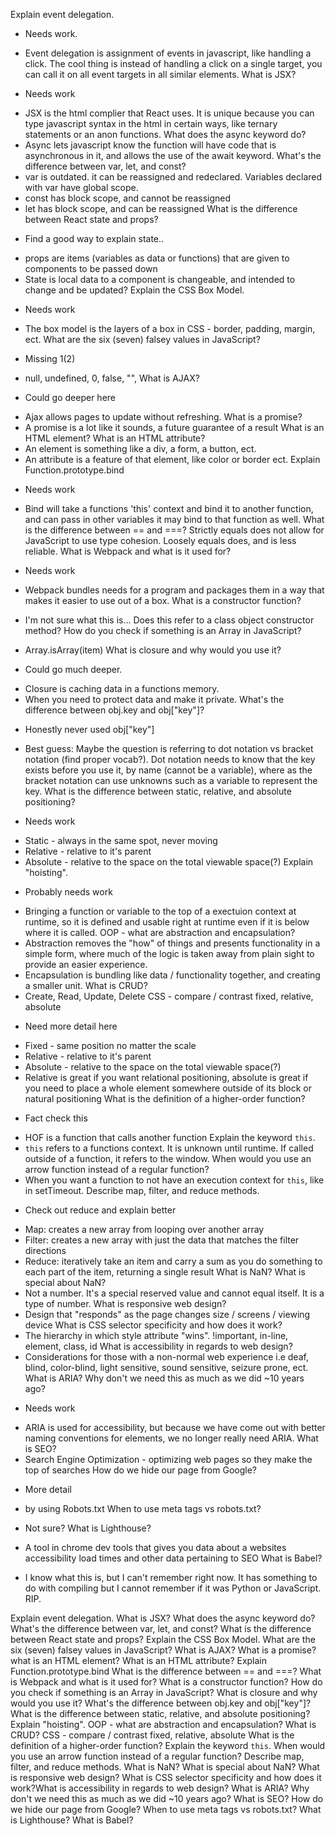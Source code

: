 <!-- First attempt, raw answers no lookup allowed -->

Explain event delegation.
* Needs work.
- Event delegation is assignment of events in javascript, like handling a click. The cool thing is instead of handling a click on a single target, you can call it on all event targets in all similar elements.
What is JSX?
* Needs work
- JSX is the html complier that React uses. It is unique because you can type javascript syntax in the html in certain ways, like ternary statements or an anon functions.
What does the async keyword do?
- Async lets javascript know the function will have code that is asynchronous in it, and allows the use of the await keyword.
What's the difference between var, let, and const?
- var is outdated. it can be reassigned and redeclared. Variables declared with var have global scope.
- const has block scope, and cannot be reassigned
- let has block scope, and can be reassigned
What is the difference between React state and props?
* Find a good way to explain state..
- props are items (variables as data or functions) that are given to components to be passed down
- State is local data to a component is changeable, and intended to change and be updated?
Explain the CSS Box Model.
* Needs work
- The box model is the layers of a box in CSS - border, padding, margin, ect.
What are the six (seven) falsey values in JavaScript?
* Missing 1(2)
- null, undefined, 0, false, "",
What is AJAX?
* Could go deeper here
- Ajax allows pages to update without refreshing.
What is a promise?
- A promise is a lot like it sounds, a future guarantee of a result
What is an HTML element? What is an HTML attribute?
- An element is something like a div, a form, a button, ect.
- An attribute is a feature of that element, like color or border ect.
Explain Function.prototype.bind
* Needs work
- Bind will take a functions 'this' context and bind it to another function, and can pass in other variables it may bind to that function as well.
What is the difference between == and ===?
Strictly equals does not allow for JavaScript to use type cohesion. Loosely equals does, and is less reliable.
What is Webpack and what is it used for?
* Needs work
- Webpack bundles needs for a program and packages them in a way that makes it easier to use out of a box.
What is a constructor function?
* I'm not sure what this is... Does this refer to a class object constructor method?
How do you check if something is an Array in JavaScript?
- Array.isArray(item)
What is closure and why would you use it?
* Could go much deeper.
- Closure is caching data in a functions memory.
- When you need to protect data and make it private.
What's the difference between obj.key and obj["key"]?
* Honestly never used obj["key"]
- Best guess: Maybe the question is referring to dot notation vs bracket notation (find proper vocab?).
Dot notation needs to know that the key exists before you use it, by name (cannot be a variable), where as the bracket notation can use unknowns such as a variable to represent the key.
What is the difference between static, relative, and absolute positioning?
* Needs work
- Static - always in the same spot, never moving
- Relative - relative to it's parent
- Absolute - relative to the space on the total viewable space(?)
Explain "hoisting".
* Probably needs work
- Bringing a function or variable to the top of a exectuion context at runtime, so it is defined and usable right at runtime even if it is below where it is called.
OOP - what are abstraction and encapsulation?
- Abstraction removes the "how" of things and presents functionality in a simple form, where much of the logic is taken away from plain sight to provide an easier experience.
- Encapsulation is bundling like data / functionality together, and creating a smaller unit.
What is CRUD?
- Create, Read, Update, Delete
CSS - compare / contrast fixed, relative, absolute
* Need more detail here
- Fixed - same position no matter the scale
- Relative - relative to it's parent
- Absolute - relative to the space on the total viewable space(?)
- Relative is great if you want relational positioning, absolute is great if you need to place a whole element somewhere outside of its block or natural positioning
What is the definition of a higher-order function?
* Fact check this
- HOF is a function that calls another function
Explain the keyword `this`.
- `this` refers to a functions context. It is unknown until runtime. If called outside of a function, it refers to the window.
When would you use an arrow function instead of a regular function?
- When you want a function to not have an execution context for `this`, like in setTimeout.
Describe map, filter, and reduce methods.
* Check out reduce and explain better
- Map: creates a new array from looping over another array
- Filter: creates a new array with just the data that matches the filter directions
- Reduce: iteratively take an item and carry a sum as you do something to each part of the item, returning a single result
What is NaN? What is special about NaN?
- Not a number. It's a special reserved value and cannot equal itself. It is a type of number.
What is responsive web design?
- Design that "responds" as the page changes size / screens / viewing device
What is CSS selector specificity and how does it work?
- The hierarchy in which style attribute "wins". !important, in-line, element, class, id
What is accessibility in regards to web design?
- Considerations for those with a non-normal web experience i.e deaf, blind, color-blind, light sensitive, sound sensitive, seizure prone, ect.
What is ARIA? Why don't we need this as much as we did ~10 years ago?
* Needs work
- ARIA is used for accessibility, but because we have come out with better naming conventions for elements, we no longer really need ARIA.
What is SEO?
- Search Engine Optimization - optimizing web pages so they make the top of searches
How do we hide our page from Google?
* More detail
- by using Robots.txt
When to use meta tags vs robots.txt?
* Not sure?
What is Lighthouse?
- A tool in chrome dev tools that gives you data about a websites accessibility load times and other data pertaining to SEO
What is Babel?
* I know what this is, but I can't remember right now. It has something to do with compiling but I cannot remember if it was Python or JavaScript. RIP.





Explain event delegation.
What is JSX?
What does the async keyword do?
What's the difference between var, let, and const?
What is the difference between React state and props?
Explain the CSS Box Model.
What are the six (seven) falsey values in JavaScript?
What is AJAX?
What is a promise?
what is an HTML element? What is an HTML attribute?
Explain Function.prototype.bind
What is the difference between == and ===?
What is Webpack and what is it used for?
What is a constructor function?
How do you check if something is an Array in JavaScript?
What is closure and why would you use it?
What's the difference between obj.key and obj["key"]?
What is the difference between static, relative, and absolute positioning?
Explain "hoisting".
OOP - what are abstraction and encapsulation?
What is CRUD?
CSS - compare / contrast fixed, relative, absolute
What is the definition of a higher-order function?
Explain the keyword `this`.
When would you use an arrow function instead of a regular function?
Describe map, filter, and reduce methods.
What is NaN? What is special about NaN?
What is responsive web design?
What is CSS selector specificity and how does it work?What is accessibility in regards to web design?
What is ARIA? Why don't we need this as much as we did ~10 years ago?
What is SEO?
How do we hide our page from Google?
When to use meta tags vs robots.txt?
What is Lighthouse?
What is Babel?
